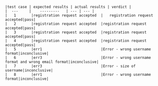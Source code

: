 


	|test case | expected results | actual results | verdict |
	|  ---     |    ---------	| --- | --- |
	|	1		|registration request accepted	|	registration request accepted|pass|
	|	2		|registration request accepted	|registration request accepted|pass|
	|	3		|registration request accepted	|registration request accepted|pass|
	|	4		|registration request accepted	|registration request accepted|pass|
	|	5		|err1							|Error - wrong username format|inconclusive|
	|	6		|err3							|Error - wrong username format and wrong email format|inconclusive|
	|	7		|err3							|Error - size of username|inconclusive|
	|	8		|err1							|Error - wrong username format|inconclusive|

	

